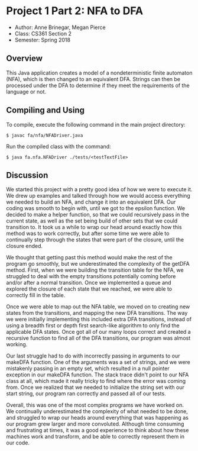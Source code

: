 # Project 1 Part 2: NFA to DFA
 
* Author: Anne Brinegar, Megan Pierce
* Class: CS361 Section 2
* Semester: Spring 2018

## Overview

This Java application creates a model of a nondeterministic finite automaton 
(NFA), which is then changed to an equivalent DFA. Strings can then be processed 
under the DFA to determine if they meet the requirements of the language or not.

## Compiling and Using

To compile, execute the following command in the main project directory:
```
$ javac fa/nfa/NFADriver.java
```

Run the compiled class with the command:
```
$ java fa.nfa.NFADriver ./tests/<testTextFile>
```


## Discussion

We started this project with a pretty good idea of how we were to execute it. We 
drew up examples and talked through how we would access everything we needed to 
build an NFA, and change it into an equivalent DFA. Our coding was smooth to 
begin with, until we got to the epsilon function. We decided to make a helper 
function, so that we could recursively pass in the current state, as well as the 
set being build of other sets that we could transition to. It took us a while to 
wrap our head around exactly how this method was to work correctly, but after 
some time we were able to continually step through the states that were part of 
the closure, until the closure ended.

We thought that getting past this method would make the rest of the program go 
smoothly, but we underestimated the complexity of the getDFA method. First, when 
we were building the transition table for the NFA, we struggled to deal with the 
empty transitions potentially coming before and/or after a normal transition. 
Once we implemented a queue and explored the closure of each state that we 
reached, we were able to correctly fill in the table.

Once we were able to map out the NFA table, we moved on to creating new states 
from the transitions, and mapping the new DFA transitions. The way we were 
initially implementing this included extra DFA transitions, instead of using a 
breadth first or depth first search-like algorithm to only find the applicable 
DFA states. Once got all of our many loops correct and created a recursive function to find all of the DFA transitions, our program was almost working.

Our last struggle had to do with incorrectly passing in arguments to our makeDFA 
function. One of the arguments was a set of strings, and we were mistakenly 
passing in an empty set, which resulted in a null pointer exception in our 
makeDFA function. The stack trace didn't point to our NFA class at all, which 
made it really tricky to find where the error was coming from. Once we realized 
that we needed to initialize the string set with our start string, our program 
ran correctly and passed all of our tests.

Overall, this was one of the most complex programs we have worked on. We 
continually underestimated the complexity of what needed to be done, and 
struggled to wrap our heads around everything that was happening as our program 
grew larger and more convoluted. Although time consuming and frustrating at 
times, it was a good experience to think about how these machines work and 
transform, and be able to correctly represent them in our code.
